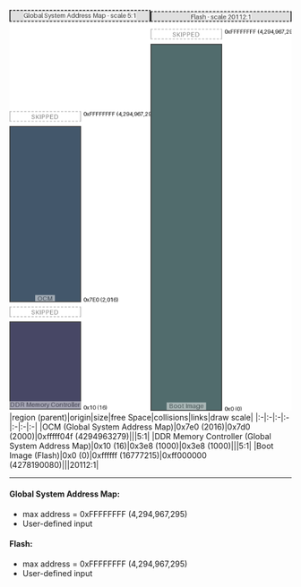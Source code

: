 ![memory map diagram](A8_region_freespace_exceeds_height-higher_maxaddress_set_diagram.png)
|region (parent)|origin|size|free Space|collisions|links|draw scale|
|:-|:-|:-|:-|:-|:-|:-|
|<span style='color:(5, 32, 59)'>OCM (Global System Address Map)</span>|0x7e0 (2016)|0x7d0 (2000)|0xfffff04f (4294963279)|||5:1|
|<span style='color:(10, 10, 51)'>DDR Memory Controller (Global System Address Map)</span>|0x10 (16)|0x3e8 (1000)|0x3e8 (1000)|||5:1|
|<span style='color:(24, 60, 61)'>Boot Image (Flash)</span>|0x0 (0)|0xffffff (16777215)|0xff000000 (4278190080)|||20112:1|

---
#### Global System Address Map:
- max address = 0xFFFFFFFF (4,294,967,295)
- User-defined input
#### Flash:
- max address = 0xFFFFFFFF (4,294,967,295)
- User-defined input